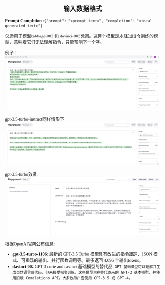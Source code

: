 <div style = "text-align : center;">

## 输入数据格式

</div>

<div style = "font-family: 'Times New Roman';">

**Prompt Completion** :`{"prompt": "<prompt text>", "completion": "<ideal generated text>"}`

仅适用于模型babbage-002 和 davinci-002微调。这两个模型是未经过指令训练的模型，意味着它们无法理解指令，只能预测下一个字。

例子：
![](davinci-002.PNG)

gpt-3.5-turbo-instruct同样情形下：
![](gpt-3.5-turbo-instruct.PNG)

gpt-3.5-turbo效果:
![](gpt-3.5-turbo.PNG)

根据OpenAI官网公布信息:
- **gpt-3.5-turbo-1106**: 最新的 GPT-3.5 Turbo 模型具有改进的指令跟踪、JSON 模式、可重现的输出、并行函数调用等。最多返回 4,096 个输出tokens。
- **davinci-002** GPT-3 curie and davinci 基础模型的替代品.
`GPT 基础模型可以理解并生成自然语言或代码，但未接受指令训练。这些模型旨在替代原来的 GPT-3 基本模型，并使用旧版 Completions API。大多数用户应使用 GPT-3.5 或 GPT-4。`


</div>